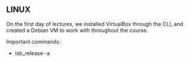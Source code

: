 ## LINUX

On the first day of lectures, we installed VirtualBox through the CLI, and created a Debian VM to work with throughout the course.

Important commands:
  - lsb_release -a